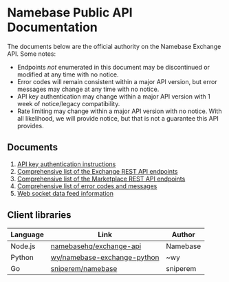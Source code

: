 Namebase Public API Documentation
==
The documents below are the official authority on the Namebase Exchange API. Some notes:

* Endpoints _not_ enumerated in this document may be discontinued or modified at any time with no notice.
* Error codes will remain consistent within a major API version, but error messages may change at any time with no notice.
* API key authentication may change within a major API version with 1 week of notice/legacy compatibility.
* Rate limiting may change within a major API version with no notice. With all likelihood, we will provide notice, but that is not a guarantee this API provides.

## Documents

1. [API key authentication instructions](./auth.md)
2. [Comprehensive list of the Exchange REST API endpoints](./rest-api.md)
3. [Comprehensive list of the Marketplace REST API endpoints](./marketplace-api.md)
4. [Comprehensive list of error codes and messages](./error-codes.md)
5. [Web socket data feed information](./web-socket-api.md)

## Client libraries

Language | Link | Author
------------ | ------------ | ---
Node.js | [namebasehq/exchange-api](https://github.com/namebasehq/exchange-api) | Namebase
Python | [wy/namebase-exchange-python](https://github.com/wy/namebase-exchange-python) | ~wy
Go | [sniperem/namebase](https://github.com/sniperem/namebase) | sniperem
